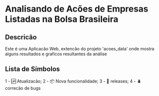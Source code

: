 # Analisando de Acões de Empresas Listadas na Bolsa Brasileira

## Descricão

Este é uma Aplicacão Web, extencão do projeto 'acoes_data' onde mostra alguns resultados e graficos resultantes
da análise

## Lista de Símbolos
1 - :up: Atualizacão;
2 - :package: Nova funcionalidade;
3 - :checkered_flag: releases;
4 - :beetle: correcão de bugs